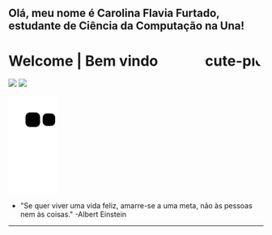 ## Olá, meu nome é Carolina Flavia Furtado, estudante de Ciência da Computação na Una!

# Welcome | Bem vindo <img align="right" alt="cute-pic" height="150" style="border-radius:50px;" src="https://i.pinimg.com/736x/55/d6/5f/55d65f785182ed8becdaa04820de3f85.jpg">

<a href="https://www.instagram.com/flavia_ffurtado/" target="_blank"><img src="https://img.shields.io/badge/-Instagram-%23E4405F?style=for-the-badge&logo=instagram&logoColor=white" target="_blank"></a>
 	<a href="https://www.linkedin.com/in/carolina-furtado18/" target="_blank"><img src="https://img.shields.io/badge/-LinkedIn-%230077B5?style=for-the-badge&logo=linkedin&logoColor=white" target="_blank"></a> 
 

  ![Snake animation](https://github.com/rafaballerini/rafaballerini/blob/output/github-contribution-grid-snake.svg)
 
</div>

- "Se quer viver uma vida feliz, amarre-se a uma meta, não às pessoas nem às coisas." -Albert Einstein

----------------------------------------------------------------------------------
